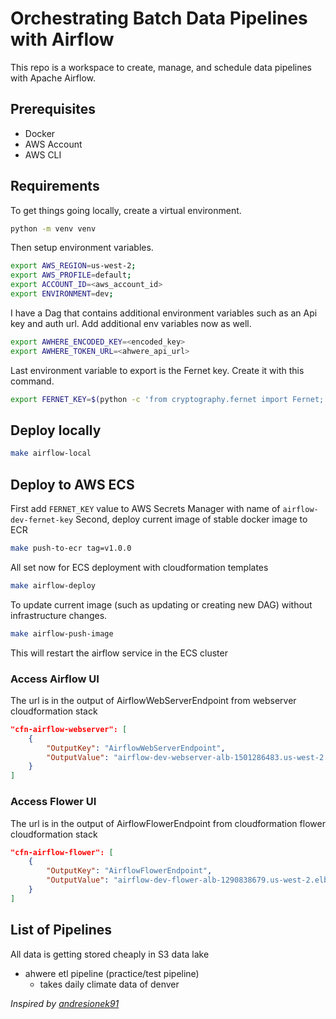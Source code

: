 # Orchestrating Batch Data Pipelines with Airflow

This repo is a workspace to create, manage, and schedule data pipelines with Apache Airflow.

## Prerequisites
- Docker
- AWS Account
- AWS CLI

## Requirements
To get things going locally, create a virtual environment.
```bash
python -m venv venv
```
Then setup environment variables.
```bash
export AWS_REGION=us-west-2;
export AWS_PROFILE=default;
export ACCOUNT_ID=<aws_account_id>
export ENVIRONMENT=dev;
```
I have a Dag that contains additional environment variables such as an Api key and auth url. Add additional env variables now as well.
```bash
export AWHERE_ENCODED_KEY=<encoded_key>
export AWHERE_TOKEN_URL=<ahwere_api_url>
```
Last environment variable to export is the Fernet key. Create it with this command.
```bash
export FERNET_KEY=$(python -c 'from cryptography.fernet import Fernet; fernet_key = Fernet.generate_key().decode(); print(fernet_key)')
```

## Deploy locally
```bash
make airflow-local
```

## Deploy to AWS ECS
First add `FERNET_KEY` value to AWS Secrets Manager with name of `airflow-dev-fernet-key`
Second, deploy current image of stable docker image to ECR
```bash
make push-to-ecr tag=v1.0.0
```
All set now for ECS deployment with cloudformation templates
```bash
make airflow-deploy
```
To update current image (such as updating or creating new DAG) without infrastructure changes.
```bash
make airflow-push-image
```
This will restart the airflow service in the ECS cluster

### Access Airflow UI
The url is in the output of AirflowWebServerEndpoint from webserver cloudformation stack
```json
"cfn-airflow-webserver": [
    {
        "OutputKey": "AirflowWebServerEndpoint",
        "OutputValue": "airflow-dev-webserver-alb-1501286483.us-west-2.elb.amazonaws.com"
    }
]
```
### Access Flower UI
The url is in the output of AirflowFlowerEndpoint from cloudformation flower cloudformation stack
```json
"cfn-airflow-flower": [
    {
        "OutputKey": "AirflowFlowerEndpoint",
        "OutputValue": "airflow-dev-flower-alb-1290838679.us-west-2.elb.amazonaws.com"
    }
]
```

## List of Pipelines
All data is getting stored cheaply in S3 data lake

- ahwere etl pipeline (practice/test pipeline)
    - takes daily climate data of denver


*Inspired by [andresionek91](https://github.com/andresionek91/airflow-autoscaling-ecs)*